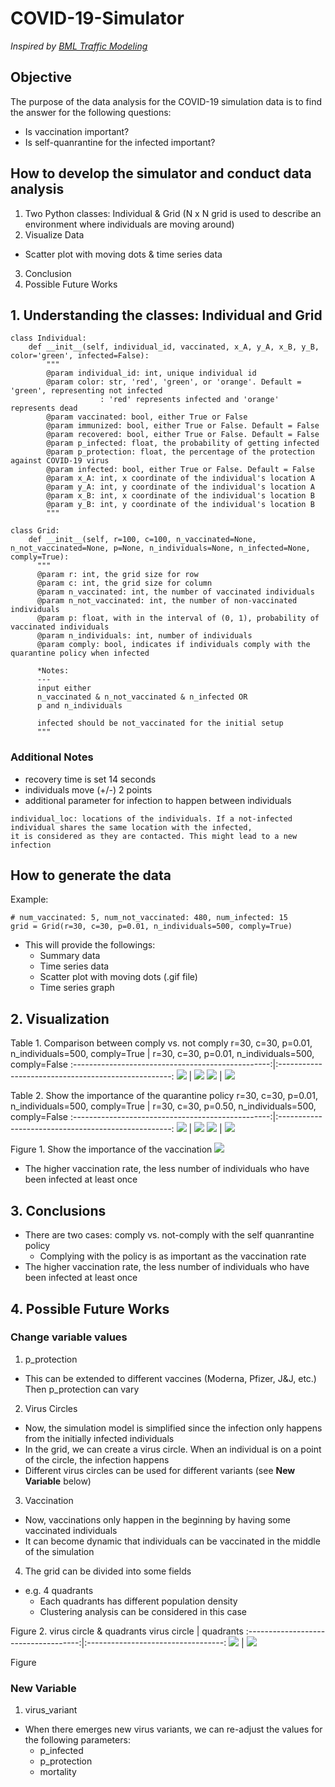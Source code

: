 # COVID-19-Simulator
*Inspired by [BML Traffic Modeling](https://github.com/kdelrosso/traffic-flow-sim)*

## Objective
The purpose of the data analysis for the COVID-19 simulation data is to find the answer for the following questions:
- Is vaccination important?
- Is self-quanrantine for the infected important?

## How to develop the simulator and conduct data analysis
1. Two Python classes: Individual & Grid (N x N grid is used to describe an environment where individuals are moving around)
2. Visualize Data
  - Scatter plot with moving dots & time series data
3. Conclusion
4. Possible Future Works

## 1. Understanding the classes: Individual and Grid
```
class Individual:
    def __init__(self, individual_id, vaccinated, x_A, y_A, x_B, y_B, color='green', infected=False):
        """
        @param individual_id: int, unique individual id
        @param color: str, 'red', 'green', or 'orange'. Default = 'green', representing not infected
                    : 'red' represents infected and 'orange' represents dead
        @param vaccinated: bool, either True or False
        @param immunized: bool, either True or False. Default = False
        @param recovered: bool, either True or False. Default = False
        @param p_infected: float, the probability of getting infected
        @param p_protection: float, the percentage of the protection against COVID-19 virus
        @param infected: bool, either True or False. Default = False
        @param x_A: int, x coordinate of the individual's location A
        @param y_A: int, y coordinate of the individual's location A
        @param x_B: int, x coordinate of the individual's location B
        @param y_B: int, y coordinate of the individual's location B
        """
```

```
class Grid:
    def __init__(self, r=100, c=100, n_vaccinated=None, n_not_vaccinated=None, p=None, n_individuals=None, n_infected=None, comply=True):
      """
      @param r: int, the grid size for row
      @param c: int, the grid size for column
      @param n_vaccinated: int, the number of vaccinated individuals
      @param n_not_vaccinated: int, the number of non-vaccinated individuals
      @param p: float, with in the interval of (0, 1), probability of vaccinated individuals
      @param n_individuals: int, number of individuals
      @param comply: bool, indicates if individuals comply with the quarantine policy when infected
      
      *Notes:
      ---
      input either
      n_vaccinated & n_not_vaccinated & n_infected OR
      p and n_individuals
      
      infected should be not_vaccinated for the initial setup
      """
```

### Additional Notes
- recovery time is set 14 seconds
- individuals move (+/-) 2 points
- additional parameter for infection to happen between individuals
```
individual_loc: locations of the individuals. If a not-infected individual shares the same location with the infected, 
it is considered as they are contacted. This might lead to a new infection
```

## How to generate the data
Example:
```
# num_vaccinated: 5, num_not_vaccinated: 480, num_infected: 15
grid = Grid(r=30, c=30, p=0.01, n_individuals=500, comply=True)
```
- This will provide the followings:
  - Summary data
  - Time series data
  - Scatter plot with moving dots (.gif file)
  - Time series graph


## 2. Visualization

Table 1. Comparison between comply vs. not comply
r=30, c=30, p=0.01, n_individuals=500, comply=True | r=30, c=30, p=0.01, n_individuals=500, comply=False
:-------------------------------------------------:|:---------------------------------------------------:
<img src="./images/G900_1percent_N500_Comply.gif"> | <img src="./images/G900_1percent_N500_NotComply.gif">
<img src="./images/G900_1percent_N500_Comply.png"> | <img src="./images/G900_1percent_N500_NotComply.png">


Table 2. Show the importance of the quarantine policy
r=30, c=30, p=0.01, n_individuals=500, comply=True | r=30, c=30, p=0.50, n_individuals=500, comply=False
:-------------------------------------------------:|:---------------------------------------------------:
<img src="./images/G900_1percent_N500_Comply.gif"> | <img src="./images/G900_50percent_N500_NotComply.gif">
<img src="./images/G900_1percent_N500_Comply.png"> | <img src="./images/G900_50percent_N500_NotComply.png">


Figure 1. Show the importance of the vaccination
<img src="./images/vaccination_importance.png"> 
- The higher vaccination rate, the less number of individuals who have been infected at least once


## 3. Conclusions
- There are two cases: comply vs. not-comply with the self quanrantine policy
  - Complying with the policy is as important as the vaccination rate
- The higher vaccination rate, the less number of individuals who have been infected at least once


## 4. Possible Future Works
### Change variable values
1. p_protection
  - This can be extended to different vaccines (Moderna, Pfizer, J&J, etc.) Then p_protection can vary
2. Virus Circles
  - Now, the simulation model is simplified since the infection only happens from the initially infected individuals
  - In the grid, we can create a virus circle. When an individual is on a point of the circle, the infection happens
  - Different virus circles can be used for different variants (see **New Variable** below)
3. Vaccination
  - Now, vaccinations only happen in the beginning by having some vaccinated individuals
  - It can become dynamic that individuals can be vaccinated in the middle of the simulation
4. The grid can be divided into some fields
  - e.g. 4 quadrants
    - Each quadrants has different population density
    - Clustering analysis can be considered in this case

Figure 2. virus circle & quadrants
             virus circle             |               quadrants
:------------------------------------:|:----------------------------------:
<img src="./images/virus_circle.png"> | <img src="./images/quadrants.png">
 

Figure

### New Variable
1. virus_variant
  - When there emerges new virus variants, we can re-adjust the values for the following parameters:
    - p_infected
    - p_protection
    - mortality
